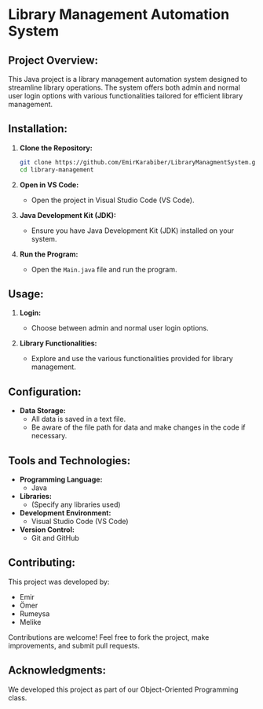# Library Management Automation System

## Project Overview:
This Java project is a library management automation system designed to streamline library operations. The system offers both admin and normal user login options with various functionalities tailored for efficient library management.

## Installation:
1. **Clone the Repository:**
   ```bash
   git clone https://github.com/EmirKarabiber/LibraryManagmentSystem.git
   cd library-management
   ```

2. **Open in VS Code:**
   - Open the project in Visual Studio Code (VS Code).

3. **Java Development Kit (JDK):**
   - Ensure you have Java Development Kit (JDK) installed on your system.

4. **Run the Program:**
   - Open the `Main.java` file and run the program.

## Usage:
1. **Login:**
   - Choose between admin and normal user login options.

2. **Library Functionalities:**
   - Explore and use the various functionalities provided for library management.

## Configuration:
- **Data Storage:**
  - All data is saved in a text file.
  - Be aware of the file path for data and make changes in the code if necessary.

## Tools and Technologies:
- **Programming Language:**
  - Java
- **Libraries:**
  - (Specify any libraries used)
- **Development Environment:**
  - Visual Studio Code (VS Code)
- **Version Control:**
  - Git and GitHub

## Contributing:
This project was developed by:
- Emir
- Ömer
- Rumeysa
- Melike

Contributions are welcome! Feel free to fork the project, make improvements, and submit pull requests.

## Acknowledgments:
We developed this project as part of our Object-Oriented Programming class.


